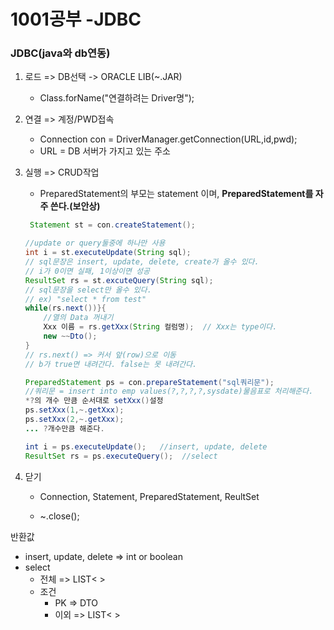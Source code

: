 # 1001공부 -JDBC

### JDBC(java와 db연동)

1. 로드 => DB선택 -> ORACLE LIB(~.JAR)

   - Class.forName("연결하려는 Driver명");

2. 연결 => 계정/PWD접속

   - Connection con = DriverManager.getConnection(URL,id,pwd);
   - URL = DB 서버가 가지고 있는 주소

3. 실행 => CRUD작업

   - PreparedStatement의 부모는 statement 이며, **PreparedStatement를 자주 쓴다.(보안상)**

   ```java
    Statement st = con.createStatement();
   
   //update or query둘중에 하나만 사용
   int i = st.executeUpdate(String sql);
   // sql문장은 insert, update, delete, create가 올수 있다.
   // i가 0이면 실패, 1이상이면 성공
   ResultSet rs = st.excuteQuery(String sql);
   // sql문장을 select만 올수 있다.
   // ex) "select * from test" 
   while(rs.next())}{
       //열의 Data 꺼내기
       Xxx 이름 = rs.getXxx(String 컬럼명);  // Xxx는 type이다.
       new ~~Dto();
   }
   // rs.next() => 커서 앞(row)으로 이동
   // b가 true면 내려간다. false는 못 내려간다.
   ```

   ```java
   PreparedStatement ps = con.prepareStatement("sql쿼리문");
   //쿼리문 = insert into emp values(?,?,?,?,sysdate)물음표로 처리해준다.
   *?의 개수 만큼 순서대로 setXxx()설정
   ps.setXxx(1,~.getXxx);
   ps.setXxx(2,~.getXxx);
   ... ?개수만큼 해준다.
   
   int i = ps.executeUpdate();   //insert, update, delete
   ResultSet rs = ps.executeQuery();  //select 
   ```

4. 닫기

   - Connection, Statement, PreparedStatement, ReultSet

   - ~.close();



반환값

- insert, update, delete => int or boolean
- select
  - 전체 => LIST<      >
  - 조건
    - PK => DTO
    - 이외 => LIST<         >

